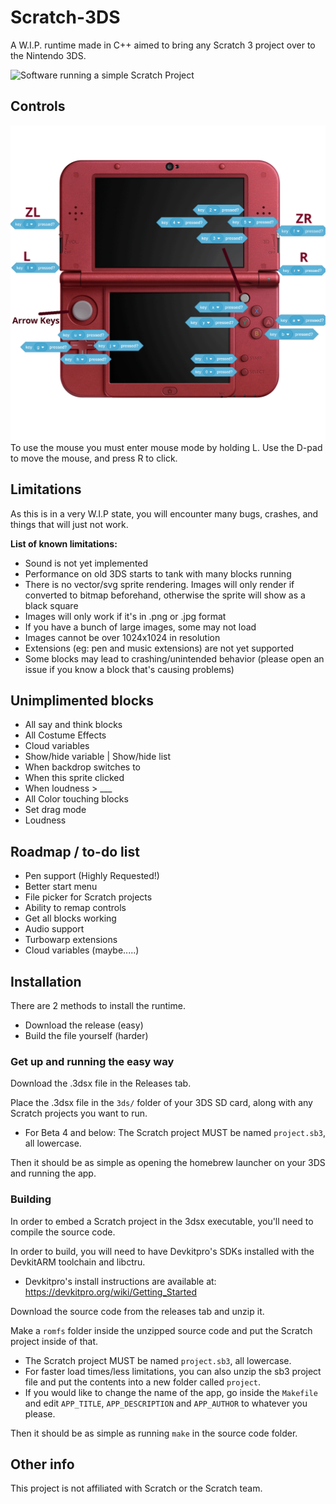 # Scratch-3DS
A W.I.P. runtime made in C++ aimed to bring any Scratch 3 project over to the Nintendo 3DS.

![Software running a simple Scratch Project](https://raw.githubusercontent.com/NateXS/Scratch-3DS/refs/heads/main/scratchcats3ds.gif)

## Controls
![Controls](https://raw.githubusercontent.com/NateXS/Scratch-3DS/refs/heads/main/scratch%203ds%20controls.png)
To use the mouse you must enter mouse mode by holding L. Use the D-pad to move the mouse, and press R to click.

## Limitations
As this is in a very W.I.P state, you will encounter many bugs, crashes, and things that will just not work. 

**List of known limitations:**
- Sound is not yet implemented
- Performance on old 3DS starts to tank with many blocks running
- There is no vector/svg sprite rendering. Images will only render if converted to bitmap beforehand, otherwise the sprite will show as a black square
- Images will only work if it's in .png or .jpg format
- If you have a bunch of large images, some may not load
- Images cannot be over 1024x1024 in resolution
- Extensions (eg: pen and music extensions) are not yet supported
- Some blocks may lead to crashing/unintended behavior (please open an issue if you know a block that's causing problems)


## Unimplimented blocks
- All say and think blocks
- All Costume Effects
- Cloud variables
- Show/hide variable | Show/hide list
- When backdrop switches to
- When this sprite clicked
- When loudness > ___
- All Color touching blocks
- Set drag mode
- Loudness

## Roadmap / to-do list
- Pen support (Highly Requested!)
- Better start menu
- File picker for Scratch projects
- Ability to remap controls
- Get all blocks working
- Audio support
- Turbowarp extensions
- Cloud variables (maybe.....)

## Installation
There are 2 methods to install the runtime.
- Download the release (easy)
- Build the file yourself (harder)

### Get up and running the easy way
Download the .3dsx file in the Releases tab.

Place the .3dsx file in the `3ds/` folder of your 3DS SD card, along with any Scratch projects you want to run.
- For Beta 4 and below: The Scratch project MUST be named `project.sb3`, all lowercase.

Then it should be as simple as opening the homebrew launcher on your 3DS and running the app.


### Building
In order to embed a Scratch project in the 3dsx executable, you'll need to compile the source code.

In order to build, you will need to have Devkitpro's SDKs installed with the DevkitARM toolchain and libctru.
- Devkitpro's install instructions are available at: https://devkitpro.org/wiki/Getting_Started

Download the source code from the releases tab and unzip it.

Make a `romfs` folder inside the unzipped source code and put the Scratch project inside of that.
- The Scratch project MUST be named `project.sb3`, all lowercase.
- For faster load times/less limitations, you can also unzip the sb3 project file and put the contents into a new folder called `project`.
- If you would like to change the name of the app, go inside the `Makefile` and edit `APP_TITLE`, `APP_DESCRIPTION` and `APP_AUTHOR` to whatever you please.

Then it should be as simple as running `make` in the source code folder.

## Other info
This project is not affiliated with Scratch or the Scratch team.
